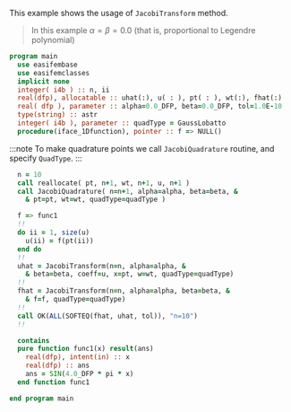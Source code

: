 This example shows the usage of `JacobiTransform` method.

> In this example $\alpha=\beta=0.0$ (that is, proportional to Legendre polynomial)

```fortran
program main
  use easifembase
  use easifemclasses
  implicit none
  integer( i4b ) :: n, ii
  real(dfp), allocatable :: uhat(:), u( : ), pt( : ), wt(:), fhat(:)
  real( dfp ), parameter :: alpha=0.0_DFP, beta=0.0_DFP, tol=1.0E-10
  type(string) :: astr
  integer( i4b ), parameter :: quadType = GaussLobatto
  procedure(iface_1Dfunction), pointer :: f => NULL()
```

:::note
To make quadrature points we call `JacobiQuadrature` routine, and specify `QuadType`.
:::

```fortran
  n = 10
  call reallocate( pt, n+1, wt, n+1, u, n+1 )
  call JacobiQuadrature( n=n+1, alpha=alpha, beta=beta, &
    & pt=pt, wt=wt, quadType=quadType )
```

```fortran title "JacobiTransformation"
  f => func1
  !!
  do ii = 1, size(u)
    u(ii) = f(pt(ii))
  end do
  !!
  uhat = JacobiTransform(n=n, alpha=alpha, &
    & beta=beta, coeff=u, x=pt, w=wt, quadType=quadType)
  !!
  fhat = JacobiTransform(n=n, alpha=alpha, beta=beta, &
    & f=f, quadType=quadType)
  !!
  call OK(ALL(SOFTEQ(fhat, uhat, tol)), "n=10")
  !!
```

```fortran
  contains
  pure function func1(x) result(ans)
    real(dfp), intent(in) :: x
    real(dfp) :: ans
    ans = SIN(4.0_DFP * pi * x)
  end function func1
```

```fortran
end program main
```

